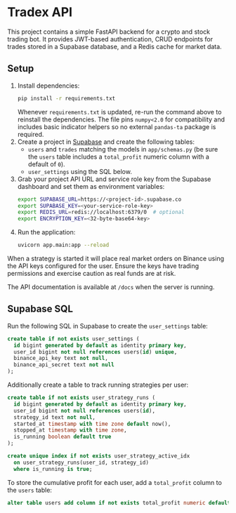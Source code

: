 # Tradex API

This project contains a simple FastAPI backend for a crypto and stock trading bot. It provides JWT-based authentication, CRUD endpoints for trades stored in a Supabase database, and a Redis cache for market data.

## Setup

1. Install dependencies:
   ```bash
   pip install -r requirements.txt
   ```
   Whenever `requirements.txt` is updated, re-run the command above to reinstall
   the dependencies. The file pins `numpy<2.0` for compatibility and includes
   basic indicator helpers so no external `pandas-ta` package is required.
2. Create a project in [Supabase](https://supabase.com) and create the following tables:
   - `users` and `trades` matching the models in `app/schemas.py` (be sure the `users` table includes a `total_profit` numeric column with a default of `0`).
   - `user_settings` using the SQL below.
3. Grab your project API URL and service role key from the Supabase dashboard and set them as environment variables:
   ```bash
   export SUPABASE_URL=https://<project-id>.supabase.co
   export SUPABASE_KEY=<your-service-role-key>
   export REDIS_URL=redis://localhost:6379/0  # optional
   export ENCRYPTION_KEY=<32-byte-base64-key>
   ```
4. Run the application:
   ```bash
   uvicorn app.main:app --reload
   ```

When a strategy is started it will place real market orders on Binance using the
API keys configured for the user. Ensure the keys have trading permissions and
exercise caution as real funds are at risk.

The API documentation is available at `/docs` when the server is running.

## Supabase SQL

Run the following SQL in Supabase to create the `user_settings` table:

```sql
create table if not exists user_settings (
  id bigint generated by default as identity primary key,
  user_id bigint not null references users(id) unique,
  binance_api_key text not null,
  binance_api_secret text not null
);
```

Additionally create a table to track running strategies per user:

```sql
create table if not exists user_strategy_runs (
  id bigint generated by default as identity primary key,
  user_id bigint not null references users(id),
  strategy_id text not null,
  started_at timestamp with time zone default now(),
  stopped_at timestamp with time zone,
  is_running boolean default true
);

create unique index if not exists user_strategy_active_idx
  on user_strategy_runs(user_id, strategy_id)
  where is_running is true;
```

To store the cumulative profit for each user, add a `total_profit` column to the `users` table:

```sql
alter table users add column if not exists total_profit numeric default 0;
```
